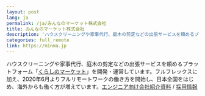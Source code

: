 ```yaml
---
layout: post
lang: ja
permalink: /ja/みんなのマーケット株式会社
title: みんなのマーケット株式会社
description: 'ハウスクリーニングや家事代行、庭木の剪定などの出張サービスを頼めるプラットフォーム「くらしのマーケット」を開発・運営しています。フルフレックスに加え、2020年6月よりフルリモートワークの働き方を開始し、日本全国をはじめ、海外からも働く方が増えています。エンジニア向け会社紹介資料 / 採用情報'
categories: full_remote
link: https://minma.jp
---
```


<p>ハウスクリーニングや家事代行、庭木の剪定などの出張サービスを頼めるプラットフォーム「<a href="https://curama.jp/">くらしのマーケット</a>」を開発・運営しています。フルフレックスに加え、2020年6月よりフルリモートワークの働き方を開始し、日本全国をはじめ、海外からも働く方が増えています。<a href="https://speakerdeck.com/minma/for-developers">エンジニア向け会社紹介資料</a> / <a href="https://www.minma.jp/recruit">採用情報</a></p>
